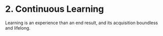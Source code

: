 # 2. Continuous Learning

Learning is an experience than an end result, and its acquisition boundless and lifelong. 
